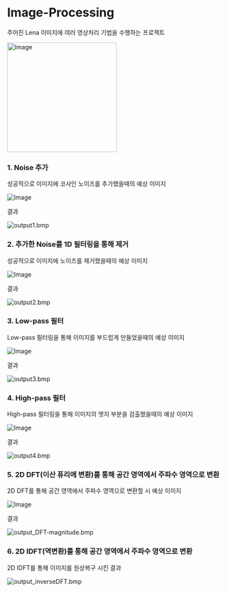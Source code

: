 # Image-Processing

주어진 Lena 이미지에 여러 영상처리 기법을 수행하는 프로젝트

<img width="256" height="256" alt="Image" src="https://github.com/user-attachments/assets/692fd522-67bc-474c-b8be-930211a44b3e" />


### 1. Noise 추가

성공적으로 이미지에 코사인 노이즈를 추가했을때의 예상 이미지

![Image](https://github.com/user-attachments/assets/a6f82d04-0fd9-4240-9309-12d6ef9790b0)

결과

![output1.bmp](https://github.com/user-attachments/files/23243667/output1.bmp)


### 2. 추가한 Noise를 1D 필터링을 통해 제거

성공적으로 이미지에 노이즈를 제거했을때의 예상 이미지

![Image](https://github.com/user-attachments/assets/13438280-0945-4fc4-9335-8871651690a7)

결과

![output2.bmp](https://github.com/user-attachments/files/23243702/output2.bmp)


### 3. Low-pass 필터

Low-pass 필터링을 통해 이미지를 부드럽게 만들었을때의 예상 이미지

![Image](https://github.com/user-attachments/assets/d098f121-842f-49aa-a2ba-5db2cab5b1a9)

결과

![output3.bmp](https://github.com/user-attachments/files/23243725/output3.bmp)


### 4. High-pass 필터

High-pass 필터링을 통해 이미지의 엣지 부분을 검출했을때의 예상 이미지

![Image](https://github.com/user-attachments/assets/aded8a38-1bb5-4026-9cde-dd58348989cd)

결과

![output4.bmp](https://github.com/user-attachments/files/23243742/output4.bmp)


### 5. 2D DFT(이산 퓨리에 변환)를 통해 공간 영역에서 주파수 영역으로 변환

2D DFT를 통해 공간 영역에서 주파수 영역으로 변환할 시 예상 이미지

![Image](https://github.com/user-attachments/assets/55916de9-36b2-454d-81ae-59ccc3041e56)

결과

![output_DFT-magnitude.bmp](https://github.com/user-attachments/files/23243767/output_DFT-magnitude.bmp)


### 6. 2D IDFT(역변환)를 통해 공간 영역에서 주파수 영역으로 변환

2D IDFT를 통해 이미지를 원상복구 시킨 결과

![output_inverseDFT.bmp](https://github.com/user-attachments/files/23243771/output_inverseDFT.bmp)
